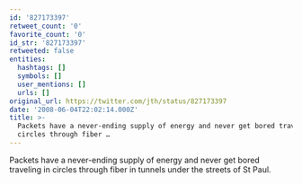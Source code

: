 ```yaml
---
id: '827173397'
retweet_count: '0'
favorite_count: '0'
id_str: '827173397'
retweeted: false
entities:
  hashtags: []
  symbols: []
  user_mentions: []
  urls: []
original_url: https://twitter.com/jth/status/827173397
date: '2008-06-04T22:02:14.000Z'
title: >-
  Packets have a never-ending supply of energy and never get bored traveling in
  circles through fiber …
---
```


Packets have a never-ending supply of energy and never get bored traveling in circles through fiber in tunnels under the streets of St Paul.